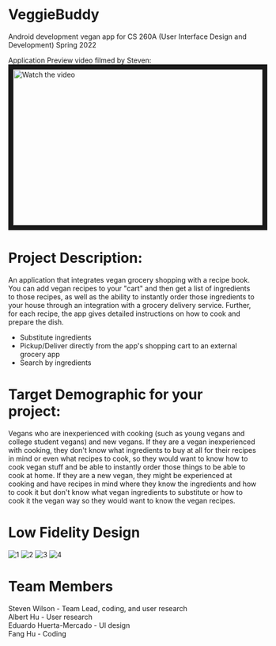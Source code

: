 # VeggieBuddy
Android development vegan app for CS 260A (User Interface Design and Development) Spring 2022

Application Preview video filmed by Steven:<br>
<a href="https://youtu.be/NPfxT5g1LXo" target="_blank">
 <img src="https://i.gyazo.com/f8b212dcbe7ffb98fce7d2d2dce5264c.png" alt="Watch the video" width="560" height="315" border="10" />
</a>

# Project Description: 
An application that integrates vegan grocery shopping with a recipe book. You can add vegan recipes to your "cart" and then get a list of ingredients to those recipes, as well as the ability to instantly order those ingredients to your house through an integration with a grocery delivery service. Further, for each recipe, the app gives detailed instructions on how to cook and prepare the dish. 

* Substitute ingredients
* Pickup/Deliver directly from the app's shopping cart to an external grocery app
* Search by ingredients

# Target Demographic for your project:
Vegans who are inexperienced with cooking (such as young vegans and college student vegans) and new vegans. If they are a vegan inexperienced with cooking, they don't know what ingredients to buy at all for their recipes in mind or even what recipes to cook, so they would want to know how to cook vegan stuff and be able to instantly order those things to be able to cook at home. If they are a new vegan, they might be experienced at cooking and have recipes in mind where they know the ingredients and how to cook it but don't know what vegan ingredients to substitute or how to cook it the vegan way so they would want to know the vegan recipes.

# Low Fidelity Design
![1](https://github.com/MinicomSoftware/VeggieBuddy/assets/29552915/2cd168f7-958a-4d37-9ec5-7fc240294d5d)
![2](https://github.com/MinicomSoftware/VeggieBuddy/assets/29552915/95312f41-f0d2-4170-9137-7f7584c54b1a)
![3](https://github.com/MinicomSoftware/VeggieBuddy/assets/29552915/7333292e-41b0-4a28-990c-2cbe58d8037e)
![4](https://github.com/MinicomSoftware/VeggieBuddy/assets/29552915/21ea1bbe-decf-4435-889d-2ccfc8fb0bb1)

# Team Members
  Steven Wilson - Team Lead, coding, and user research<br>
  Albert Hu - User research<br>
	Eduardo Huerta-Mercado - UI design<br>
	Fang Hu - Coding<br>
